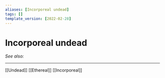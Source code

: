 ```yaml
---
aliases: [Incorporeal undead]
tags: []
template_version: [2022-02-28]
---
```

# Incorporeal undead
*See also:* 
___
[[Undead]] [[Ethereal]] [[Incorporeal]]